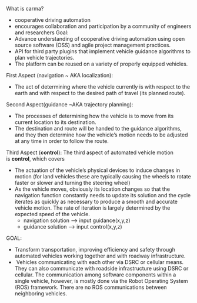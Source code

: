 

What is carma?
- cooperative driving automation
- encourages collaboration and participation by a community of engineers and researchers
Goal:
- Advance understanding of cooperative driving automation using open source software (OSS) and agile project management practices.
- API for third party plugins that implement vehicle guidance algorithms to plan vehicle trajectories.
- The platform can be reused on a variety of properly equipped vehicles.


First Aspect (navigation ~ AKA localization):
- The act of determining where the vehicle currently is with respect to the earth and with respect to the desired path of travel (its planned route).

Second Aspect(guidance ~AKA trajectory planning):
-   The processes of determining how the vehicle is to move from its current location to its destination. 
- The destination and route will be handed to the guidance algorithms, and they then determine how the vehicle’s motion needs to be adjusted at any time in order to follow the route.

Third Aspect (**control**):
The third aspect of automated vehicle motion is **control**, which covers 

- The actuation of the vehicle’s physical devices to induce changes in motion (for land vehicles these are typically causing the wheels to rotate faster or slower and turning the steering wheel) 
-  As the vehicle moves, obviously its location changes so that the navigation function constantly needs to update its solution and the cycle iterates as quickly as necessary to produce a smooth and accurate vehicle motion. The rate of iteration is largely determined by the expected speed of the vehicle.
	- navigation solution --> input guidance(x,y,z)
	- guidance solution --> input control(x,y,z)


GOAL:
- Transform transportation, improving efficiency and safety through automated vehicles working together and with roadway infrastructure.
-  Vehicles communicating with each other via DSRC or cellular means. They can also communicate with roadside infrastructure using DSRC or cellular. The communication among software components within a single vehicle, however, is mostly done via the Robot Operating System (ROS) framework. There are no ROS communications between neighboring vehicles.

